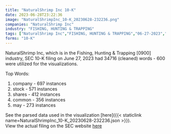 ```yaml
---
title: "NaturalShrimp Inc 10-K"
date: 2023-06-28T23:22:36
image: "NaturalShrimpInc_10-K_20230628-232236.png"
companies: "NaturalShrimp Inc"
industry: "FISHING, HUNTING & TRAPPING"
tags: ["NaturalShrimp Inc","FISHING, HUNTING & TRAPPING","06-27-2023","10-K"]
forms: "10-K"
---
```

NaturalShrimp Inc, which is in the Fishing, Hunting & Trapping [0900] industry, SEC 10-K filing on June 27, 2023 had 34716 (cleaned) words - 600 were utilized for the visualizations.

Top Words:
1. company - 697 instances
2. stock - 571 instances
3. shares - 412 instances
4. common - 356 instances
5. may - 273 instances


See the parsed data used in the visualization [here]({{< staticlink name=NaturalShrimpInc_10-K_20230628-232236.json >}}).  
View the actual filing on the SEC website [here](https://www.sec.gov/Archives/edgar/data/1465470/0001493152-23-022546.txt)